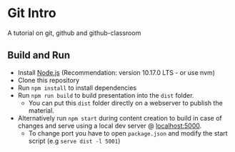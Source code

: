 # Git Intro

A tutorial on git, github and github-classroom

## Build and Run

- Install [Node.js](https://nodejs.org/en/) (Recommendation: version 10.17.0 LTS - or use nvm)
- Clone this repository
- Run `npm install` to install dependencies
- Run `npm run build` to build presentation into the `dist` folder.
  - You can put this `dist` folder directly on a webserver to publish the material.
- Alternatively run `npm start` during content creation to build in case of changes and serve using a local dev server @ [localhost:5000](http://localhost:5000).
  - To change port you have to open `package.json` and modify  the start script (e.g `serve dist -l 5001`)
